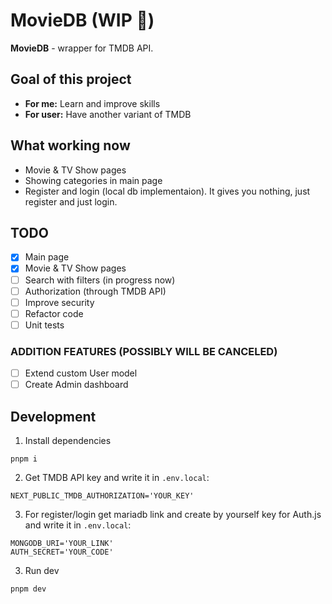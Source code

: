 # MovieDB (WIP 🚧)

**MovieDB** - wrapper for TMDB API.

## Goal of this project

- **For me:** Learn and improve skills
- **For user:** Have another variant of TMDB

## What working now

- Movie & TV Show pages
- Showing categories in main page
- Register and login (local db implementaion). It gives you nothing, just register and just login.

## TODO

- [x] Main page
- [x] Movie & TV Show pages
- [ ] Search with filters (in progress now)
- [ ] Authorization (through TMDB API)
- [ ] Improve security
- [ ] Refactor code
- [ ] Unit tests

### ADDITION FEATURES (POSSIBLY WILL BE CANCELED)

- [ ] Extend custom User model
- [ ] Create Admin dashboard

## Development

1. Install dependencies

```
pnpm i
```

2. Get TMDB API key and write it in `.env.local`:

```
NEXT_PUBLIC_TMDB_AUTHORIZATION='YOUR_KEY'
```

3. For register/login get mariadb link and create by yourself key for Auth.js and write it in `.env.local`:

```
MONGODB_URI='YOUR_LINK'
AUTH_SECRET='YOUR_CODE'
```

3. Run dev

```
pnpm dev
```
